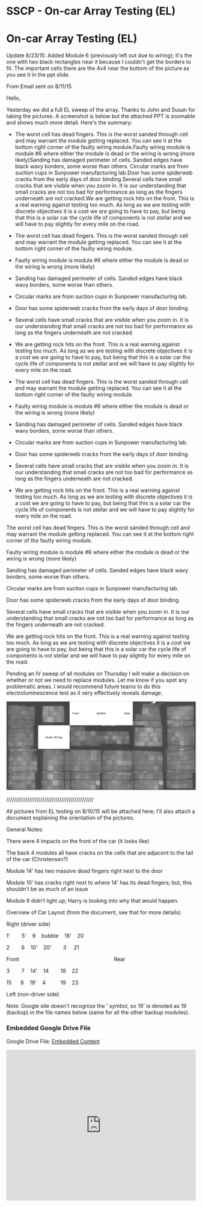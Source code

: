 # SSCP - On-car Array Testing (EL)

# On-car Array Testing (EL)

Update 8/23/15: Added Module 6 (previously left out due to wiring); it's the one with two black rectangles near it because I couldn't get the borders to fit. The important cells there are the 4x4 near the bottom of the picture as you see it in the ppt slide. 

From Email sent on 8/11/15

Hello,

Yesterday we did a full EL sweep of the array. Thanks to John and Susan for taking the pictures. A screenshot is below but the attached PPT is zoomable and shows much more detail. Here's the summary:

* The worst cell has dead fingers. This is the worst sanded through cell and may warrant the module getting replaced. You can see it at the bottom right corner of the faulty wiring module.Faulty wiring module is module #6 where either the module is dead or the wiring is wrong (more likely)Sanding has damaged perimeter of cells. Sanded edges have black wavy borders, some worse than others. Circular marks are from suction cups in Sunpower manufacturing lab.Door has some spiderweb cracks from the early days of door binding.Several cells have small cracks that are visible when you zoom in. It is our understanding that small cracks are not too bad for performance as long as the fingers underneath are not cracked.We are getting rock hits on the front. This is a real warning against testing too much. As long as we are testing with discrete objectives it is a cost we are going to have to pay, but being that this is a solar car the cycle life of components is not stellar and we will have to pay slightly for every mile on the road. 
* The worst cell has dead fingers. This is the worst sanded through cell and may warrant the module getting replaced. You can see it at the bottom right corner of the faulty wiring module.
* Faulty wiring module is module #6 where either the module is dead or the wiring is wrong (more likely)
* Sanding has damaged perimeter of cells. Sanded edges have black wavy borders, some worse than others. 
* Circular marks are from suction cups in Sunpower manufacturing lab.
* Door has some spiderweb cracks from the early days of door binding.
* Several cells have small cracks that are visible when you zoom in. It is our understanding that small cracks are not too bad for performance as long as the fingers underneath are not cracked.
* We are getting rock hits on the front. This is a real warning against testing too much. As long as we are testing with discrete objectives it is a cost we are going to have to pay, but being that this is a solar car the cycle life of components is not stellar and we will have to pay slightly for every mile on the road. 

* The worst cell has dead fingers. This is the worst sanded through cell and may warrant the module getting replaced. You can see it at the bottom right corner of the faulty wiring module.
* Faulty wiring module is module #6 where either the module is dead or the wiring is wrong (more likely)
* Sanding has damaged perimeter of cells. Sanded edges have black wavy borders, some worse than others. 
* Circular marks are from suction cups in Sunpower manufacturing lab.
* Door has some spiderweb cracks from the early days of door binding.
* Several cells have small cracks that are visible when you zoom in. It is our understanding that small cracks are not too bad for performance as long as the fingers underneath are not cracked.
* We are getting rock hits on the front. This is a real warning against testing too much. As long as we are testing with discrete objectives it is a cost we are going to have to pay, but being that this is a solar car the cycle life of components is not stellar and we will have to pay slightly for every mile on the road. 

The worst cell has dead fingers. This is the worst sanded through cell and may warrant the module getting replaced. You can see it at the bottom right corner of the faulty wiring module.

Faulty wiring module is module #6 where either the module is dead or the wiring is wrong (more likely)

Sanding has damaged perimeter of cells. Sanded edges have black wavy borders, some worse than others. 

Circular marks are from suction cups in Sunpower manufacturing lab.

Door has some spiderweb cracks from the early days of door binding.

Several cells have small cracks that are visible when you zoom in. It is our understanding that small cracks are not too bad for performance as long as the fingers underneath are not cracked.

We are getting rock hits on the front. This is a real warning against testing too much. As long as we are testing with discrete objectives it is a cost we are going to have to pay, but being that this is a solar car the cycle life of components is not stellar and we will have to pay slightly for every mile on the road. 

Pending an IV sweep of all modules on Thursday I will make a decision on whether or not we need to replace modules. Let me know if you spot any problematic areas. I would recommend future teams to do this electroluminescence test as it very effectively reveals damage. 

![](../../../../assets/image_0e88f15231.png)

//////////////////////////////////////////////

All pictures from EL testing on 8/10/15 will be attached here; I'll also attach a document explaining the orientation of the pictures.

General Notes:

There were 4 impacts on the front of the car (it looks like)

The back 4 modules all have cracks on the cells that are adjacent to the tail of the car (Christensen?)

Module 14’ has two massive dead fingers right next to the door

Module 10’ has cracks right next to where 14’ has its dead fingers; but, this shouldn’t be as much of an issue

Module 6 didn’t light up; Harry is looking into why that would happen. 

Overview of Car Layout (from the document, see that for more details)

Right (driver side)

1’        5'    9    bubble    16’    20

2        6    10’    20’        3     21

Front                                                                Rear

3        7    14’    14        18    22

15      8    19’    4          19    23

Left (non-driver side)

Note: Google site doesn't recognize the ' symbol, so 19' is denoted as 19 (backup) in the file names below (same for all the other backup modules).

[](https://drive.google.com/folderview?id=1ZhtRiUHXLOpbpoKWArDc0do-m59U47rM)

### Embedded Google Drive File

Google Drive File: [Embedded Content](https://drive.google.com/embeddedfolderview?id=1ZhtRiUHXLOpbpoKWArDc0do-m59U47rM#list)

<iframe width="100%" height="400" src="https://drive.google.com/embeddedfolderview?id=1ZhtRiUHXLOpbpoKWArDc0do-m59U47rM#list" frameborder="0"></iframe>

